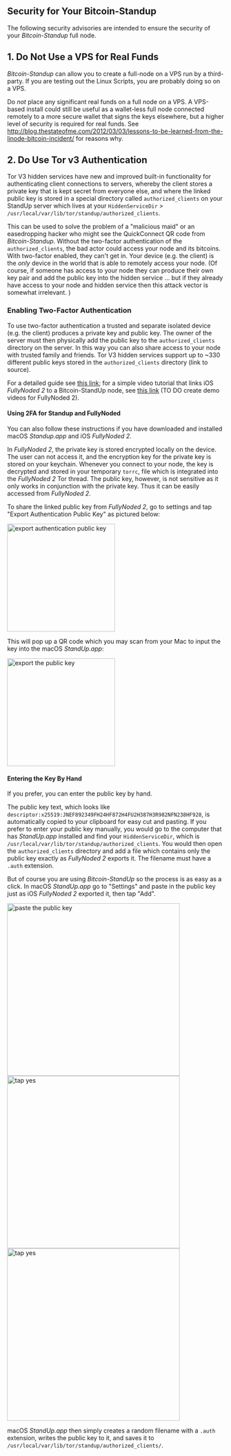 ## Security for Your Bitcoin-Standup

The following security advisories are intended to ensure the security of your *Bitcoin-Standup* full node.

## 1. Do Not Use a VPS for Real Funds

*Bitcoin-Standup* can allow you to create a full-node on a VPS run by a third-party. If you are testing out the Linux Scripts, you are probably doing so on a VPS.

Do *not* place any significant real funds on a full node on a VPS.  A VPS-based install could still be useful as a wallet-less full node connected remotely to a more secure wallet that signs the keys elsewhere, but a higher level of security is required for real funds. See http://blog.thestateofme.com/2012/03/03/lessons-to-be-learned-from-the-linode-bitcoin-incident/ for reasons why.

## 2. Do Use Tor v3 Authentication

Tor V3 hidden services have new and improved built-in functionality for authenticating client connections to servers, whereby the client stores a private key that is kept secret from everyone else, and where the linked public key is stored in a special directory called `authorized_clients` on your StandUp server which lives at your `HiddenServiceDir`  > `/usr/local/var/lib/tor/standup/authorized_clients`.

This can be used to solve the problem of a "malicious maid" or an easedropping hacker who might see the QuickConnect QR code from *Bitcoin-Standup*. Without the two-factor authentication of the `authorized_clients`, the bad actor could access your node and its bitcoins. With two-factor enabled, they can't get in.  Your device (e.g. the client) is the *only* device in the world that is able to remotely access your node.  (Of course, if someone has access to your node they can produce their own key pair and add the public key into the hidden service ... but if they already have access to your node and hidden service then this attack vector is somewhat irrelevant. )

### Enabling Two-Factor Authentication

To use two-factor authentication a trusted and separate isolated device (e.g. the client) produces a private key and public key. The owner of the server must then physically add the public key to the `authorized_clients` directory on the server. In this way you can also share access to your node with trusted family and friends. Tor V3 hidden services support up to ~330 different public keys stored in the `authorized_clients` directory (link to source). 

For a detailed guide see [this link](https://github.com/AnarchoTechNYC/meta/wiki/Connecting-to-an-authenticated-Onion-service#connecting-to-authenticated-version-3-onion-services); for a simple video tutorial that links  iOS *FullyNoded 2*  to a Bitcoin-StandUp node, see [this link](https://youtu.be/pSm2VftTCBI) (TO DO create demo videos for FullyNoded 2).

#### Using 2FA for Standup and FullyNoded

You can also follow these instructions if you have downloaded and installed macOS *Standup.app* and iOS *FullyNoded 2.* 

In *FullyNoded 2*, the private key is stored encrypted locally on the device. The user can not access it, and the encryption key for the private key is stored on your keychain. Whenever you connect to your node, the key is decrypted and stored in your temporary `torrc`, file which is integrated into the *FullyNoded 2* Tor thread. The public key, however, is not sensitive as it only works in conjunction with the private key. Thus it can be easily accessed from *FullyNoded 2*.

To share the linked public key from *FullyNoded 2*, go to settings and tap "Export Authentication Public Key" as pictured below:

<img src="https://github.com/Fonta1n3/Bitcoin-Standup/blob/master/Images/StandUp_Remote_Settings.PNG" alt="export authentication public key" width="250"/>

This will pop up a QR code which you may scan from your Mac to input the key into the macOS *StandUp.app*:

<img src="https://github.com/Fonta1n3/Bitcoin-StandUp/blob/master/Images/StandUp_Remote_QR.PNG" alt="export the public key" width="250"/>

#### Entering the Key By Hand

If you prefer, you can enter the public key by hand.

The public key text, which looks like `descriptor:x25519:JNEF892349FH24HF872H4FU2H387H3R982NFN238HF928`, is  automatically copied to your clipboard for easy cut and pasting. If you prefer to enter your public key manually, you would go to the computer that has *StandUp.app* installed and find your `HiddenServiceDir`, which is `/usr/local/var/lib/tor/standup/authorized_clients`. You would then open the `authorized_clients` directory and add a file which contains only the public key exactly as *FullyNoded 2* exports it. The filename must have a `.auth` extension.

But of course you are using *Bitcoin-StandUp* so the process is as easy as a click. In macOS *StandUp.app* go to "Settings" and paste in the public key just as iOS *FullyNoded 2* exported it, then tap "Add".

<img src="https://github.com/Fonta1n3/Bitcoin-StandUp/blob/master/Images/paste.png" alt="paste the public key" width="400"/>

<img src="https://github.com/Fonta1n3/Bitcoin-StandUp/blob/master/Images/yes.png" alt="tap yes" width="400"/>

<img src="https://github.com/Fonta1n3/Bitcoin-StandUp/blob/master/Images/ok.png" alt="tap yes" width="400"/>

macOS *StandUp.app* then simply creates a random filename with a `.auth` extension, writes the public key to it, and saves it to `/usr/local/var/lib/tor/standup/authorized_clients/`.

